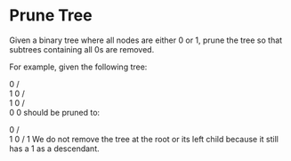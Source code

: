 # Prune Tree

Given a binary tree where all nodes are either 0 or 1, prune the tree so that subtrees containing all 0s are removed.

For example, given the following tree:

   0
  / \
 1   0
    / \
   1   0
  / \
 0   0
should be pruned to:

   0
  / \
 1   0
    /
   1
We do not remove the tree at the root or its left child because it still has a 1 as a descendant.